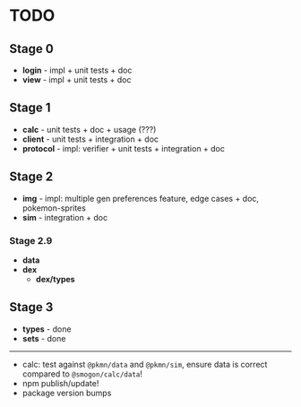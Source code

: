 # TODO

## Stage 0

- **login** - impl + unit tests + doc
- **view** - impl + unit tests + doc

## Stage 1

- **calc** - unit tests + doc + usage (???)
- **client** - unit tests + integration + doc
- **protocol** - impl: verifier + unit tests + integration + doc

## Stage 2

- **img** - impl: multiple gen preferences feature, edge cases + doc, pokemon-sprites
- **sim** - integration + doc

### Stage 2.9

- **data**
- **dex**
  - **dex/types**

## Stage 3

- **types** - done
- **sets** - done

---

- calc: test against `@pkmn/data` and `@pkmn/sim`, ensure data is correct compared to
  `@smogon/calc/data`!
- npm publish/update!
- package version bumps
